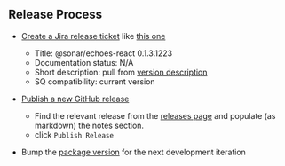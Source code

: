 ## Release Process

- [Create a Jira release ticket](https://jira.sonarsource.com/projects/REL) like [this one](https://sonarsource.atlassian.net/browse/REL-PLACEHOLDER)

  - Title: @sonar/echoes-react 0.1.3.1223
  - Documentation status: N/A
  - Short description: pull from [version description](https://sonarsource.atlassian.net/projects/DS/versions/15439/tab/release-report-all-issues)
  - SQ compatibility: current version

- [Publish a new GitHub release](https://github.com/SonarSource/echoes-react/releases/new)

  - Find the relevant release from the [releases page](https://sonarsource.atlassian.net/projects/DS?selectedItem=com.atlassian.jira.jira-projects-plugin%3Arelease-page) and populate (as markdown) the notes section.
  - click `Publish Release`

- Bump the [package version](https://github.com/SonarSource/echoes-react/blob/main/package.json#L3) for the next development iteration
